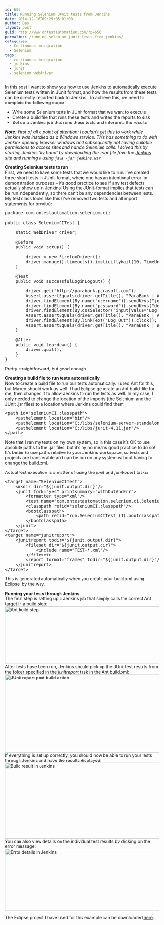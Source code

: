 ```yaml
---
id: 656
title: Running Selenium JUnit tests from Jenkins
date: 2014-12-16T09:29:05+01:00
author: Bas
layout: post
guid: http://www.ontestautomation.com/?p=656
permalink: /running-selenium-junit-tests-from-jenkins/
categories:
  - Continuous integration
  - Selenium
tags:
  - continuous integration
  - jenkins
  - junit
  - selenium webdriver
---
```

In this post I want to show you how to use Jenkins to automatically execute Selenium tests written in JUnit format, and how the results from these tests can be directly reported back to Jenkins. To achieve this, we need to complete the following steps:

  * Write some Selenium tests in JUnit format that we want to execute
  * Create a build file that runs these tests and writes the reports to disk
  * Set up a Jenkins job that runs these tests and interprets the results

_**Note:** First of all a point of attention: I couldn&#8217;t get this to work while Jenkins was installed as a Windows service. This has something to do with Jenkins opening browser windows and subsequently not having suitable permissions to access sites and handle Selenium calls. I solved this by starting Jenkins &#8216;by hand&#8217; by downloading the .war file from the [Jenkins site](http://jenkins-ci.org/) and running it using `java -jar jenkins.war`_

**Creating Selenium tests to run**  
First, we need to have some tests that we would like to run. I&#8217;ve created three short tests in JUnit-format, where one has an intentional error for demonstration purposes &#8211; it&#8217;s good practice to see if any test defects actually show up in Jenkins! Using the JUnit-format implies that tests can be run independently, so there can&#8217;t be any dependencies between tests. My test class looks like this (I&#8217;ve removed two tests and all import statements for brevity):

<pre class="brush: java; gutter: false">package com.ontestautomation.selenium.ci;

public class SeleniumCITest {
	
	static WebDriver driver;
	
	@Before
	public void setup() {
		
		driver = new FirefoxDriver();
		driver.manage().timeouts().implicitlyWait(10, TimeUnit.SECONDS);				
	}
	
	@Test
	public void successfulLoginLogout() {
		
		driver.get("http://parabank.parasoft.com");
		Assert.assertEquals(driver.getTitle(), "ParaBank | Welcome | Online Banking");
		driver.findElement(By.name("username")).sendKeys("john");
		driver.findElement(By.name("password")).sendKeys("demo");
		driver.findElement(By.cssSelector("input[value=&#039;Log In&#039;]")).click();
		Assert.assertEquals(driver.getTitle(), "ParaBank | Accounts Overview");
		driver.findElement(By.linkText("Log Out")).click();
		Assert.assertEquals(driver.getTitle(), "ParaBank | Welcome | Online Banking");
	}
	
	@After
	public void teardown() {
		driver.quit();
	}	
}</pre>

Pretty straightforward, but good enough.

**Creating a build file to run tests automatically**  
Now to create a build file to run our tests automatically. I used Ant for this, but Maven should work as well. I had Eclipse generate an Ant build-file for me, then changed it to allow Jenkins to run the tests as well. In my case, I only needed to change the location of the imports (the Selenium and the JUnit .jar files) to a location where Jenkins could find them:

<pre class="brush: xml; gutter: false">&lt;path id="seleniumCI.classpath"&gt;
    &lt;pathelement location="bin"/&gt;
    &lt;pathelement location="C:/libs/selenium-server-standalone-2.44.0.jar"/&gt;
    &lt;pathelement location="C:/libs/junit-4.11.jar"/&gt;
&lt;/path&gt;</pre>

Note that I ran my tests on my own system, so in this case it&#8217;s OK to use absolute paths to the .jar files, but it&#8217;s by no means good practice to do so! It&#8217;s better to use paths relative to your Jenkins workspace, so tests and projects are transferable and can be run on any system without having to change the build.xml.

Actual test execution is a matter of using the _junit_ and _junitreport_ tasks:

<pre class="brush: xml; gutter: false">&lt;target name="SeleniumCITest"&gt;
    &lt;mkdir dir="${junit.output.dir}"/&gt;
    &lt;junit fork="yes" printsummary="withOutAndErr"&gt;
        &lt;formatter type="xml"/&gt;
        &lt;test name="com.ontestautomation.selenium.ci.SeleniumCITest" todir="${junit.output.dir}"/&gt;
        &lt;classpath refid="seleniumCI.classpath"/&gt;
        &lt;bootclasspath&gt;
            &lt;path refid="run.SeleniumCITest (1).bootclasspath"/&gt;
        &lt;/bootclasspath&gt;
    &lt;/junit&gt;
&lt;/target&gt;
&lt;target name="junitreport"&gt;
    &lt;junitreport todir="${junit.output.dir}"&gt;
        &lt;fileset dir="${junit.output.dir}"&gt;
            &lt;include name="TEST-*.xml"/&gt;
        &lt;/fileset&gt;
        &lt;report format="frames" todir="${junit.output.dir}"/&gt;
    &lt;/junitreport&gt;
&lt;/target&gt;</pre>

This is generated automatically when you create your build.xml using Eclipse, by the way.

**Running your tests through Jenkins**  
The final step is setting up a Jenkins job that simply calls the correct Ant target in a build step:  
[<img src="http://www.ontestautomation.com/wp-content/uploads/2014/12/ant_build_step.png" alt="Ant build step" width="1263" height="189" class="aligncenter size-full wp-image-666" srcset="https://www.ontestautomation.com/wp-content/uploads/2014/12/ant_build_step.png 1263w, https://www.ontestautomation.com/wp-content/uploads/2014/12/ant_build_step-300x44.png 300w, https://www.ontestautomation.com/wp-content/uploads/2014/12/ant_build_step-1024x153.png 1024w" sizes="(max-width: 1263px) 100vw, 1263px" />](http://www.ontestautomation.com/wp-content/uploads/2014/12/ant_build_step.png)  
After tests have been run, Jenkins should pick up the JUnit test results from the folder specified in the _junitreport_ task in the Ant build.xml:  
[<img src="http://www.ontestautomation.com/wp-content/uploads/2014/12/post_build_action.png" alt="JUnit report post build action" width="1255" height="256" class="aligncenter size-full wp-image-667" srcset="https://www.ontestautomation.com/wp-content/uploads/2014/12/post_build_action.png 1255w, https://www.ontestautomation.com/wp-content/uploads/2014/12/post_build_action-300x61.png 300w, https://www.ontestautomation.com/wp-content/uploads/2014/12/post_build_action-1024x208.png 1024w" sizes="(max-width: 1255px) 100vw, 1255px" />](http://www.ontestautomation.com/wp-content/uploads/2014/12/post_build_action.png)  
If everything is set up correctly, you should now be able to run your tests through Jenkins and have the results displayed:  
[<img src="http://www.ontestautomation.com/wp-content/uploads/2014/12/jenkins_build_result.png" alt="Build result in Jenkins" width="509" height="248" class="aligncenter size-full wp-image-668" srcset="https://www.ontestautomation.com/wp-content/uploads/2014/12/jenkins_build_result.png 509w, https://www.ontestautomation.com/wp-content/uploads/2014/12/jenkins_build_result-300x146.png 300w" sizes="(max-width: 509px) 100vw, 509px" />](http://www.ontestautomation.com/wp-content/uploads/2014/12/jenkins_build_result.png)  
You can also view details on the individual test results by clicking on the error message:  
[<img src="http://www.ontestautomation.com/wp-content/uploads/2014/12/jenkins_error_message_details.png" alt="Error details in Jenkins" width="1145" height="202" class="aligncenter size-full wp-image-669" srcset="https://www.ontestautomation.com/wp-content/uploads/2014/12/jenkins_error_message_details.png 1145w, https://www.ontestautomation.com/wp-content/uploads/2014/12/jenkins_error_message_details-300x52.png 300w, https://www.ontestautomation.com/wp-content/uploads/2014/12/jenkins_error_message_details-1024x180.png 1024w" sizes="(max-width: 1145px) 100vw, 1145px" />](http://www.ontestautomation.com/wp-content/uploads/2014/12/jenkins_error_message_details.png)

The Eclipse project I have used for this example can be downloaded [here](http://www.ontestautomation.com/files/seleniumCI.zip).